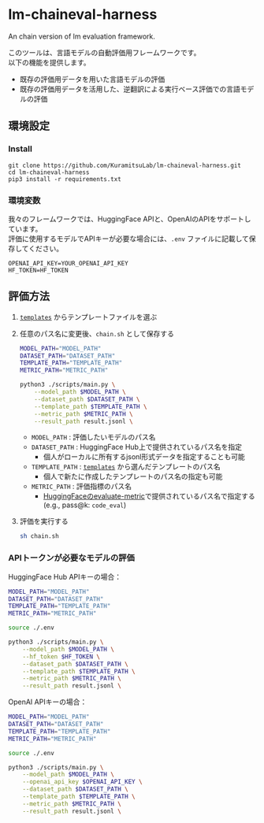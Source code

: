 # lm-chaineval-harness
An chain version of lm evaluation framework.

このツールは、言語モデルの自動評価用フレームワークです。  
以下の機能を提供します。

- 既存の評価用データを用いた言語モデルの評価
- 既存の評価用データを活用した、逆翻訳による実行ベース評価での言語モデルの評価

## 環境設定

### Install

```shell
git clone https://github.com/KuramitsuLab/lm-chaineval-harness.git
cd lm-chaineval-harness
pip3 install -r requirements.txt
```

### 環境変数

我々のフレームワークでは、HuggingFace APIと、OpenAIのAPIをサポートしています。  
評価に使用するモデルでAPIキーが必要な場合には、`.env` ファイルに記載して保存してください。

```plaintext:envファイル
OPENAI_API_KEY=YOUR_OPENAI_API_KEY
HF_TOKEN=HF_TOKEN
```

## 評価方法

1. [`templates`](https://github.com/KuramitsuLab/lm-chaineval-harness/tree/main/templates) からテンプレートファイルを選ぶ
2. 任意のパス名に変更後、`chain.sh` として保存する
    ```sh
    MODEL_PATH="MODEL_PATH"
    DATASET_PATH="DATASET_PATH"
    TEMPLATE_PATH="TEMPLATE_PATH"
    METRIC_PATH="METRIC_PATH"

    python3 ./scripts/main.py \
        --model_path $MODEL_PATH \
        --dataset_path $DATASET_PATH \
        --template_path $TEMPLATE_PATH \
        --metric_path $METRIC_PATH \
        --result_path result.jsonl \
    ```
    
    - `MODEL_PATH` : 評価したいモデルのパス名
    - `DATASET_PATH` : HuggingFace Hub上で提供されているパス名を指定
        - 個人がローカルに所有するjsonl形式データを指定することも可能
    - `TEMPLATE_PATH` : [`templates`](https://github.com/KuramitsuLab/lm-chaineval-harness/tree/main/templates) から選んだテンプレートのパス名
        - 個人で新たに作成したテンプレートのパス名の指定も可能
    - `METRIC_PATH` : 評価指標のパス名 
        - [HuggingFaceのevaluate-metric](https://huggingface.co/evaluate-metric)で提供されているパス名で指定する (e.g., pass@k: `code_eval`)


3. 評価を実行する
    ```sh
    sh chain.sh
    ```

### APIトークンが必要なモデルの評価

HuggingFace Hub APIキーの場合：

```sh
MODEL_PATH="MODEL_PATH"
DATASET_PATH="DATASET_PATH"
TEMPLATE_PATH="TEMPLATE_PATH"
METRIC_PATH="METRIC_PATH"

source ./.env

python3 ./scripts/main.py \
    --model_path $MODEL_PATH \
    --hf_token $HF_TOKEN \
    --dataset_path $DATASET_PATH \
    --template_path $TEMPLATE_PATH \
    --metric_path $METRIC_PATH \
    --result_path result.jsonl \
```

OpenAI APIキーの場合：

```sh
MODEL_PATH="MODEL_PATH"
DATASET_PATH="DATASET_PATH"
TEMPLATE_PATH="TEMPLATE_PATH"
METRIC_PATH="METRIC_PATH"

source ./.env

python3 ./scripts/main.py \
    --model_path $MODEL_PATH \
    --openai_api_key $OPENAI_API_KEY \
    --dataset_path $DATASET_PATH \
    --template_path $TEMPLATE_PATH \
    --metric_path $METRIC_PATH \
    --result_path result.jsonl \
```
